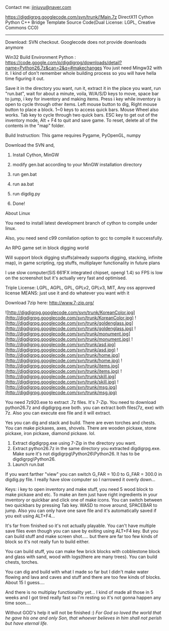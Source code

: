 Contact me: jinjuyu@naver.com

https://digdigrpg.googlecode.com/svn/trunk/!Main.7z DirectX11 Cython Python C++ Bridge Template Source Code(Dual License: LGPL, Creative Commons CC0)

---

Download: SVN checkout. Googlecode does not provide downloads anymore

Win32 Build Environment Python : https://code.google.com/p/digdigrpg/downloads/detail?name=Python26.7z&can=2&q=#makechanges
You just need Mingw32 with it. I kind of don't remember whole building process so you will have hella time figuring it out.

Save it in the directory you want, run it, extract it in the place you want, run "run.bat", wait for about a minute, voila, W/A/S/D keys to move, space bar to jump, i key for inventory and making items. Press i key while inventory is open to cycle through other items. Left mouse button to dig, Right mouse button to place a block. 1~0 keys to access quick bars. Mouse Wheel also works. Tab key to cycle through two quick bars.  ESC key to get out of the inventory mode, Alt + F4 to quit and save game. To reset, delete all of the contents in the "map" folder.



Build Instruction:
This game requires Pygame, PyOpenGL, numpy

Download the SVN and,

1. Install Cython, MinGW

2. modify gen.bat according to your MinGW installation directory

3. run gen.bat

4. run aa.bat

5. run digdig.py

6. Done!




About Linux

You need to install latest development branch of cython to compile under linux.

Also, you need send c99 comilation option to gcc to compile it successfully.






An RPG game set in block digging world

Will support block digging stuffs(already supports digging, stacking, infinite map),
in game scripting,
rpg stuffs,
multiplayer functionality in future plans

I use slow computer(SiS 661FX integrated chipset, opengl 1.4) so FPS is low on the screenshot but it's actually very fast and optimised.

Triple License: LGPL, AGPL, GPL, GPLv2, GPLv3, MIT, Any oss approved license
MEANS: just use it and do whatever you want with it

Download 7zip here: http://www.7-zip.org/

![http://digdigrpg.googlecode.com/svn/trunk/KoreanColor.jpg](http://digdigrpg.googlecode.com/svn/trunk/KoreanColor.jpg)
![http://digdigrpg.googlecode.com/svn/trunk/goldenglass.jpg](http://digdigrpg.googlecode.com/svn/trunk/goldenglass.jpg)
![http://digdigrpg.googlecode.com/svn/trunk/monument.jpg](http://digdigrpg.googlecode.com/svn/trunk/monument.jpg)
![http://digdigrpg.googlecode.com/svn/trunk/asd.jpg](http://digdigrpg.googlecode.com/svn/trunk/asd.jpg)
![http://digdigrpg.googlecode.com/svn/trunk/home.jpg](http://digdigrpg.googlecode.com/svn/trunk/home.jpg)
![http://digdigrpg.googlecode.com/svn/trunk/items.jpg](http://digdigrpg.googlecode.com/svn/trunk/items.jpg)
![http://digdigrpg.googlecode.com/svn/trunk/skill.jpg](http://digdigrpg.googlecode.com/svn/trunk/skill.jpg)
![http://digdigrpg.googlecode.com/svn/trunk/msg.jpg](http://digdigrpg.googlecode.com/svn/trunk/msg.jpg)

You need 7z920.exe to extract .7z files. It's 7-Zip.
You need to download python26.7z and digdigrpg.exe both.
you can extract both files(7z, exe) with 7z. Also you can execute exe file and it will extract.

Yes you can dig and stack and build. There are even torches and chests. You can make pickaxes, axes, shovels. There are wooden pickaxe, stone pickaxe, iron pickaxe, diamond pickaxe. lol.


1. Extract digdigrpg.exe using 7-Zip in the directory you want.
2. Extract python26.7z in the same directory you extracted digdigrpg.exe. Make sure it's not digdigrpg\Python26\Python26. It has to be digdigrpg\Python26.
3. Launch run.bat

If you want farther "view" you can switch G\_FAR = 10.0 to G\_FAR = 300.0 in digdig.py file. I really have slow computer so I narrowed it overly down...

Keys: i key to open inventory and make stuff, you need 5 wood block to make pickaxe and etc. To make an item just have right ingredients in your inventory or quickbar and click one of make icons. You can switch between two quickbars by pressing Tab key. WASD to move around, SPACEBAR to jump.  Also you can only have one save file and it's automatically saved if you exit using ALT+F4...

It's far from finished so it's not actually playable. You can't have multiple save files even though you can save by exiting using ALT+F4 key. But you can build stuff and make screen shot..... but there are far too few kinds of block so it's not really fun to build either.

You can build stuff, you can make few brick blocks with cobblestone block and glass with sand, wood with logs(there are many trees). You can build chests, torches.

You can dig and build with what I made so far but I didn't make water flowing and lava and caves and stuff and there are too few kinds of blocks. About 15 I guess....

And there is no multiplay functionality yet... I kind of made all those in 5 weeks and I got tired really fast so I'm resting so it's not gonna happen any time soon....




Without GOD's help it will not be finished :)
_For God so loved the world that he gave his one and only Son, that whoever believes in him shall not perish but have eternal life._